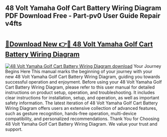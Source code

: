 ## 48 Volt Yamaha Golf Cart Battery Wiring Diagram PDF Download Free - Part-pv0 User Guide Repair v4fts

# <h2><a href="http://dfrllix.blite.top/?on=48+Volt+Yamaha+Golf+Cart+Battery+Wiring+Diagram">🔗Download New 👉🔴 48 Volt Yamaha Golf Cart Battery Wiring Diagram</a></h2>

[![48 Volt Yamaha Golf Cart Battery Wiring Diagram download](https://i.imgur.com/lujVjoI.png)](http://dfrllix.blite.top/?on=48+Volt+Yamaha+Golf+Cart+Battery+Wiring+Diagram)
Your Journey Begins Here This manual marks the beginning of your journey with your new 48 Volt Yamaha Golf Cart Battery Wiring Diagram, guiding you towards successful operation and enjoyment. Before using your 48 Volt Yamaha Golf Cart Battery Wiring Diagram, please refer to this user manual for detailed instructions on product setup, operation, and troubleshooting. It includes clear instructions for installation, setup, and operation, as well as important safety information. The latest iteration of 48 Volt Yamaha Golf Cart Battery Wiring Diagram offers users an extensive collection of advanced features, such as gesture recognition, hands-free operation, multi-device compatibility, and personalized recommendations. Thank You for Choosing 48 Volt Yamaha Golf Cart Battery Wiring Diagram. We value your trust and support.
